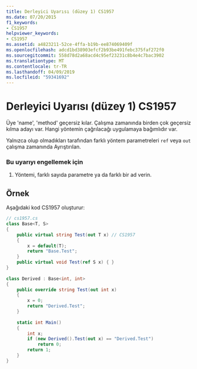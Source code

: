 ```yaml
---
title: Derleyici Uyarısı (düzey 1) CS1957
ms.date: 07/20/2015
f1_keywords:
- CS1957
helpviewer_keywords:
- CS1957
ms.assetid: a4823211-52ce-4ffa-b19b-ee874069409f
ms.openlocfilehash: adcd1bd38903efcf2b93be491febc375faf272f0
ms.sourcegitcommit: 558d78d2a68acd4c95ef23231c8b4e4c7bac3902
ms.translationtype: MT
ms.contentlocale: tr-TR
ms.lasthandoff: 04/09/2019
ms.locfileid: "59341692"
---
```

# <a name="compiler-warning-level-1-cs1957"></a>Derleyici Uyarısı (düzey 1) CS1957
Üye 'name', 'method' geçersiz kılar. Çalışma zamanında birden çok geçersiz kılma adayı var. Hangi yöntemin çağrılacağı uygulamaya bağımlıdır var.  
  
 Yalnızca olup olmadıkları tarafından farklı yöntem parametreleri `ref` veya `out` çalışma zamanında Ayrıştırılan.  
  
### <a name="to-avoid-this-warning"></a>Bu uyarıyı engellemek için  
  
1. Yöntemi, farklı sayıda parametre ya da farklı bir ad verin.  
  
## <a name="example"></a>Örnek  
 Aşağıdaki kod CS1957 oluşturur:  
  
```csharp  
// cs1957.cs  
class Base<T, S>  
{  
    public virtual string Test(out T x) // CS1957  
    {  
        x = default(T);  
        return "Base.Test";  
    }  
    public virtual void Test(ref S x) { }  
}  
  
class Derived : Base<int, int>  
{  
    public override string Test(out int x)  
    {  
        x = 0;  
        return "Derived.Test";  
    }  
  
    static int Main()  
    {  
        int x;  
        if (new Derived().Test(out x) == "Derived.Test")  
            return 0;  
        return 1;  
    }  
}  
```
